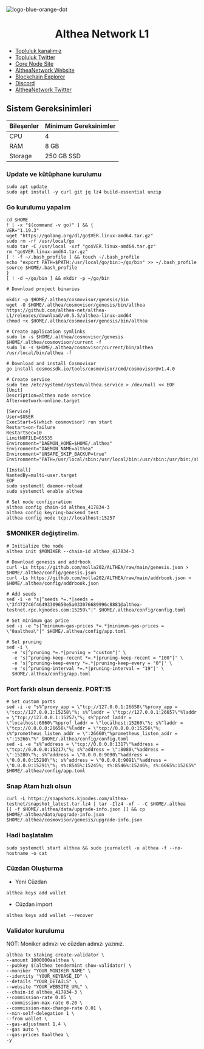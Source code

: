 ![logo-blue-orange-dot](https://github.com/molla202/Babylon/assets/91562185/fdae1a09-6805-4384-9a58-62c279ed89e1)


<h1 align="center"> Althea Network L1 </h1>

 * [Topluluk kanalımız](https://t.me/corenodechat)<br>
 * [Topluluk Twitter](https://twitter.com/corenodeHQ)<br>
 * [Core Node Site](https://corenode.info/)<br>
 * [AltheaNetwork Website](https://www.althea.net/)<br>
 * [Blockchain Explorer](https://althea.explorers.guru/)<br>
 * [Discord](https://discord.gg/V7NGnHq3)<br>
 * [AltheaNetwork Twitter](https://twitter.com/AltheaNetwork)<br>


## Sistem Gereksinimleri
| Bileşenler | Minimum Gereksinimler | 
| ------------ | ------------ |
| CPU |	4 |
| RAM	| 8 GB |
| Storage	| 250 GB SSD |

### Update ve kütüphane kurulumu
```
sudo apt update
sudo apt install -y curl git jq lz4 build-essential unzip

```
### Go kurulumu yapalım
```
cd $HOME
! [ -x "$(command -v go)" ] && {
VER="1.19.3"
wget "https://golang.org/dl/go$VER.linux-amd64.tar.gz"
sudo rm -rf /usr/local/go
sudo tar -C /usr/local -xzf "go$VER.linux-amd64.tar.gz"
rm "go$VER.linux-amd64.tar.gz"
[ ! -f ~/.bash_profile ] && touch ~/.bash_profile
echo "export PATH=$PATH:/usr/local/go/bin:~/go/bin" >> ~/.bash_profile
source $HOME/.bash_profile
}
[ ! -d ~/go/bin ] && mkdir -p ~/go/bin
```
```
# Download project binaries

mkdir -p $HOME/.althea/cosmovisor/genesis/bin
wget -O $HOME/.althea/cosmovisor/genesis/bin/althea https://github.com/althea-net/althea-L1/releases/download/v0.5.5/althea-linux-amd64
chmod +x $HOME/.althea/cosmovisor/genesis/bin/althea
```
```
# Create application symlinks
sudo ln -s $HOME/.althea/cosmovisor/genesis $HOME/.althea/cosmovisor/current -f
sudo ln -s $HOME/.althea/cosmovisor/current/bin/althea /usr/local/bin/althea -f
```
```
# Download and install Cosmovisor
go install cosmossdk.io/tools/cosmovisor/cmd/cosmovisor@v1.4.0
```
```
# Create service
sudo tee /etc/systemd/system/althea.service > /dev/null << EOF
[Unit]
Description=althea node service
After=network-online.target

[Service]
User=$USER
ExecStart=$(which cosmovisor) run start
Restart=on-failure
RestartSec=10
LimitNOFILE=65535
Environment="DAEMON_HOME=$HOME/.althea"
Environment="DAEMON_NAME=althea"
Environment="UNSAFE_SKIP_BACKUP=true"
Environment="PATH=/usr/local/sbin:/usr/local/bin:/usr/sbin:/usr/bin:/sbin:/bin:/usr/games:/usr/local/games:/snap/bin:$HOME/.althea/cosmovisor/current/bin"

[Install]
WantedBy=multi-user.target
EOF
sudo systemctl daemon-reload
sudo systemctl enable althea
```
```
# Set node configuration
althea config chain-id althea_417834-3
althea config keyring-backend test
althea config node tcp://localhost:15257
```
### $MONIKER değiştirelim.
```
# Initialize the node
althea init $MONIKER --chain-id althea_417834-3
```
```
# Download genesis and addrbook
curl -Ls https://github.com/molla202/ALTHEA/raw/main/genesis.json > $HOME/.althea/config/genesis.json
curl -Ls https://github.com/molla202/ALTHEA/raw/main/addrbook.json > $HOME/.althea/config/addrbook.json
```
```
# Add seeds
sed -i -e "s|^seeds *=.*|seeds = \"3f472746f46493309650e5a033076689996c8881@althea-testnet.rpc.kjnodes.com:15259\"|" $HOME/.althea/config/config.toml

# Set minimum gas price
sed -i -e "s|^minimum-gas-prices *=.*|minimum-gas-prices = \"0aalthea\"|" $HOME/.althea/config/app.toml

# Set pruning
sed -i \
  -e 's|^pruning *=.*|pruning = "custom"|' \
  -e 's|^pruning-keep-recent *=.*|pruning-keep-recent = "100"|' \
  -e 's|^pruning-keep-every *=.*|pruning-keep-every = "0"|' \
  -e 's|^pruning-interval *=.*|pruning-interval = "19"|' \
  $HOME/.althea/config/app.toml
```
### Port farklı olsun derseniz. PORT:15
```
# Set custom ports
sed -i -e "s%^proxy_app = \"tcp://127.0.0.1:26658\"%proxy_app = \"tcp://127.0.0.1:15258\"%; s%^laddr = \"tcp://127.0.0.1:26657\"%laddr = \"tcp://127.0.0.1:15257\"%; s%^pprof_laddr = \"localhost:6060\"%pprof_laddr = \"localhost:15260\"%; s%^laddr = \"tcp://0.0.0.0:26656\"%laddr = \"tcp://0.0.0.0:15256\"%; s%^prometheus_listen_addr = \":26660\"%prometheus_listen_addr = \":15266\"%" $HOME/.althea/config/config.toml
sed -i -e "s%^address = \"tcp://0.0.0.0:1317\"%address = \"tcp://0.0.0.0:15217\"%; s%^address = \":8080\"%address = \":15280\"%; s%^address = \"0.0.0.0:9090\"%address = \"0.0.0.0:15290\"%; s%^address = \"0.0.0.0:9091\"%address = \"0.0.0.0:15291\"%; s%:8545%:15245%; s%:8546%:15246%; s%:6065%:15265%" $HOME/.althea/config/app.toml
```
### Snap Atam hızlı olsun
```
curl -L https://snapshots.kjnodes.com/althea-testnet/snapshot_latest.tar.lz4 | tar -Ilz4 -xf - -C $HOME/.althea
[[ -f $HOME/.althea/data/upgrade-info.json ]] && cp $HOME/.althea/data/upgrade-info.json $HOME/.althea/cosmovisor/genesis/upgrade-info.json
```
### Hadi başlatalım
```
sudo systemctl start althea && sudo journalctl -u althea -f --no-hostname -o cat
```

### Cüzdan Oluşturma

* Yeni Cüzdan
```
althea keys add wallet
```
* Cüzdan import
```
althea keys add wallet --recover
```
### Validator kurulumu

NOT: Moniker adınızı ve cüzdan adınızı yazınız.
```
althea tx staking create-validator \
--amount 1000000aalthea \
--pubkey $(althea tendermint show-validator) \
--moniker "YOUR_MONIKER_NAME" \
--identity "YOUR_KEYBASE_ID" \
--details "YOUR_DETAILS" \
--website "YOUR_WEBSITE_URL" \
--chain-id althea_417834-3 \
--commission-rate 0.05 \
--commission-max-rate 0.20 \
--commission-max-change-rate 0.01 \
--min-self-delegation 1 \
--from wallet \
--gas-adjustment 1.4 \
--gas auto \
--gas-prices 0aalthea \
-y
```

